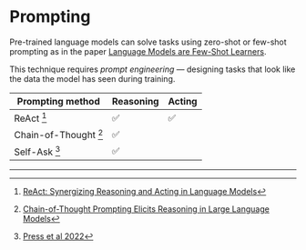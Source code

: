 # Prompting

Pre-trained language models can solve tasks using zero-shot or few-shot prompting as in the paper [Language Models are Few-Shot Learners](https://arxiv.org/abs/2005.14165).

This technique requires _prompt engineering_ — designing tasks that look like the data the model has seen during training.

| Prompting method        | Reasoning | Acting |
| ----------------------- | --------- | ------ |
| ReAct [^react]          | ✅        | ✅     |
| Chain-of-Thought [^cot] | ✅        |        |
| Self-Ask [^selfask]     | ✅        |        |

---

[^cot]: [Chain-of-Thought Prompting Elicits Reasoning in Large Language Models](https://arxiv.org/abs/2201.11903)
[^react]: [ReAct: Synergizing Reasoning and Acting in Language Models](https://arxiv.org/abs/2210.03629)
[^selfask]: [Press et al 2022](https://ofir.io/self-ask.pdf)
